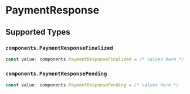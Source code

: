 # PaymentResponse


## Supported Types

### `components.PaymentResponseFinalized`

```typescript
const value: components.PaymentResponseFinalized = /* values here */
```

### `components.PaymentResponsePending`

```typescript
const value: components.PaymentResponsePending = /* values here */
```


